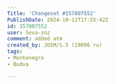```yaml
---
Title: 'Changeset #157807552'
PublishDate: 2024-10-12T17:55:42Z
id: 157807552
user: Seva-snz
comment: added atm
created_by: JOSM/1.5 (19096 ru)
tags:
- Montenegro
- Budva

---
```


